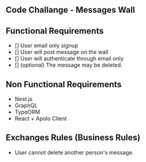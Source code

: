 Code Challange - Messages Wall
------------------------

## Functional Requirements
- [] User email only signup
- [] User will post message on the wall
- [] User will authenticate through email only
- [] (optional) The message may be deleted.


## Non Functional Requirements
- Nest.js
- GraphQL
- TypeORM
- React + Apolo Client

## Exchanges Rules (Business Rules)
- User cannot delete another person's message.